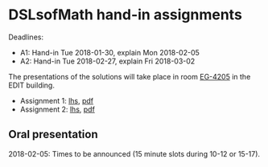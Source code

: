 # DSLsofMath hand-in assignments

Deadlines:
* A1: Hand-in Tue 2018-01-30, explain Mon 2018-02-05
* A2: Hand-in Tue 2018-02-27, explain Fri 2018-03-02

The presentations of the solutions will take place in
room [EG-4205](http://maps.chalmers.se/#d45fc757-046e-4bd4-93ad-9c225a751aae) in
the EDIT building.

* Assignment 1: [lhs](Assignment01.lhs), [pdf](Assignment01.pdf)
* Assignment 2: [lhs](Assignment02.lhs), [pdf](Assignment02.pdf)

## Oral presentation

2018-02-05: Times to be announced (15 minute slots during 10-12 or 15-17).